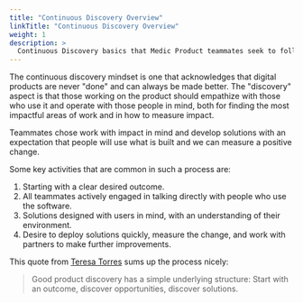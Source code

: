 ```yaml
---
title: "Continuous Discovery Overview"
linkTitle: "Continuous Discovery Overview"
weight: 1
description: >
  Continuous Discovery basics that Medic Product teammates seek to follow
---
```


The continuous discovery mindset is one that acknowledges that digital products are never "done" and can always be made better. The "discovery" aspect is that those working on the product should empathize with those who use it and operate with those people in mind, both for finding the most impactful areas of work and in how to measure impact.

Teammates chose work with impact in mind and develop solutions with an expectation that people will use what is built and we can measure a positive change.

Some key activities that are common in such a process are:
1. Starting with a clear desired outcome.
1. All teammates actively engaged in talking directly with people who use the software.
1. Solutions designed with users in mind, with an understanding of their environment.
1. Desire to deploy solutions quickly, measure the change, and work with partners to make further improvements.

This quote from [Teresa Torres](https://www.producttalk.org/) sums up the process nicely:
> Good product discovery has a simple underlying structure: Start with an outcome, discover opportunities, discover solutions.
